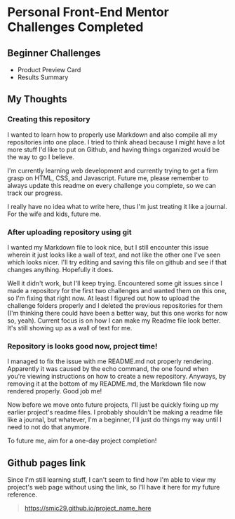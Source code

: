 
# Personal Front-End Mentor Challenges Completed

## Beginner Challenges
 - Product Preview Card
 - Results Summary


## My Thoughts
### Creating this repository
I wanted to learn how to properly use Markdown and also compile all my repositories into one place. I tried to think ahead because I might have a lot more stuff I'd like to put on Github, and having things organized would be the way to go I believe.

I'm currently learning web development and currently trying to get a firm grasp on HTML, CSS, and Javascript. Future me, please remember to always update this readme on every challenge you complete, so we can track our progress.

I really have no idea what to write here, thus I'm just treating it like a journal. For the wife and kids, future me. 

### After uploading repository using git
I wanted my Markdown file to look nice, but I still encounter this issue wherein it just looks like a wall of text, and not like the other one I've seen which looks nicer. I'll try editing and saving this file on github and see if that changes anything. Hopefully it does.

Well it didn't work, but I'll keep trying. Encountered some git issues since I made a repository for the first two challenges and wanted them on this one, so I'm fixing that right now. At least I figured out how to upload the challenge folders properly and I deleted the previous repositories for them (I'm thinking there could have been a better way, but this one works for now so, yeah). Current focus is on how I can make my Readme file look better. It's still showing up as a wall of text for me.

### Repository is looks good now, project time!
I managed to fix the issue with me README.md not properly rendering. Apparently it was caused by the echo command, the one found when you're viewing instructions on how to create a new repository. Anyways, by removing it at the bottom of my README.md, the Markdown file now rendered properly. Good job me!

Now before we move onto future projects, I'll just be quickly fixing up my earlier project's readme files. I probably shouldn't be making a readme file like a journal, but whatever, I'm a beginner, I'll just do things my way until I need to not do that anymore. 

To future me, aim for a one-day project completion!


## Github pages link

Since I'm still learning stuff, I can't seem to find how I'm able to view my project's web page without using the link, so I'll have it here for my future reference.

> https://smic29.github.io/project_name_here
